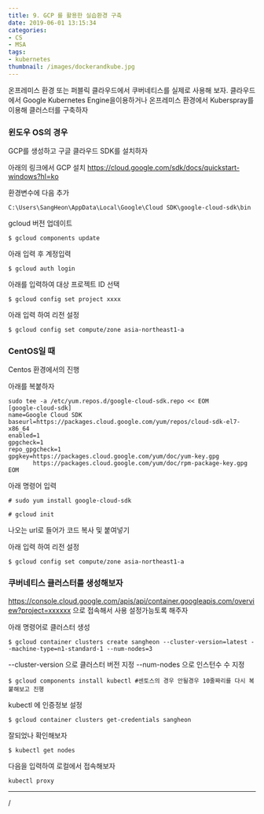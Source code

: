 ```yaml
---
title: 9. GCP 를 활용한 실습환경 구축
date: 2019-06-01 13:15:34
categories:
- CS
- MSA
tags:
- kubernetes
thumbnail: /images/dockerandkube.jpg
---
```



온프레미스 환경 또는 퍼블릭 클라우드에서 쿠버네티스를 실제로 사용해 보자.
클라우드에서 Google Kubernetes Engine을이용하거나 온프레미스 환경에서 Kuberspray를 이용해 클러스터를 구축하자

### 윈도우 OS의 경우
GCP를 생성하고 구글 클라우드 SDK를 설치하자

아래의 링크에서 GCP 설치
https://cloud.google.com/sdk/docs/quickstart-windows?hl=ko

환경변수에 다음 추가
```
C:\Users\SangHeon\AppData\Local\Google\Cloud SDK\google-cloud-sdk\bin
```

gcloud 버전 업데이트
```
$ gcloud components update
```

아래 입력 후 계정입력
```
$ gcloud auth login
```

아래를 입력하여 대상 프로젝트 ID 선택
```
$ gcloud config set project xxxx
```

아래 입력 하여 리전 설정
```
$ gcloud config set compute/zone asia-northeast1-a
```


### CentOS일 때
Centos 환경에서의 진행

아래를 복붙하자
```
sudo tee -a /etc/yum.repos.d/google-cloud-sdk.repo << EOM
[google-cloud-sdk]
name=Google Cloud SDK
baseurl=https://packages.cloud.google.com/yum/repos/cloud-sdk-el7-x86_64
enabled=1
gpgcheck=1
repo_gpgcheck=1
gpgkey=https://packages.cloud.google.com/yum/doc/yum-key.gpg
       https://packages.cloud.google.com/yum/doc/rpm-package-key.gpg
EOM

```

아래 명령어 입력
```
# sudo yum install google-cloud-sdk
```

```
# gcloud init
```
나오는 url로 들어가 코드 복사 및 붙여넣기

아래 입력 하여 리전 설정
```
$ gcloud config set compute/zone asia-northeast1-a
```



### 쿠버네티스 클러스터를 생성해보자
 https://console.cloud.google.com/apis/api/container.googleapis.com/overview?project=xxxxxx
 으로 접속해서 사용 설정가능토록 해주자

아래 명령어로 클러스터 생성
```
$ gcloud container clusters create sangheon --cluster-version=latest --machine-type=n1-standard-1 --num-nodes=3
```
--cluster-version 으로 클러스터 버전 지정
--num-nodes  으로 인스턴수 수 지정

```
$ gcloud components install kubectl #센토스의 경우 안될경우 10줄짜리를 다시 복붙해보고 진행
```


kubectl 에 인증정보 설정
```
$ gcloud container clusters get-credentials sangheon
```

잘되었나 확인해보자
```
$ kubectl get nodes
```

다음을 입력하여 로컬에서 접속해보자
```
kubectl proxy

```


---




















/
